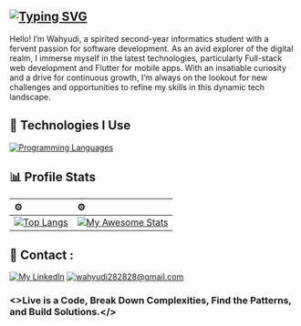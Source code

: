 ## [![Typing SVG](https://readme-typing-svg.demolab.com?font=Poppins&weight=700&size=35&pause=2000&color=F0DB4F&width=700&height=60&lines=%F0%9F%91%8B+Hi+There%2C+I'm+wahyudi.;I'm+an+Informatic+Student.+%F0%9F%8E%93;I'm+a+Full-Stack+Developer.+%F0%9F%8C%90;I'm+a+Flutter+Development+Enthusiast.+%F0%9F%AA%B6)](https://git.io/typing-svg)

Hello! I’m Wahyudi, a spirited second-year informatics student with a fervent passion for software development. As an avid explorer of the digital realm, I immerse myself in the latest technologies, particularly Full-stack web development and Flutter for mobile apps. With an insatiable curiosity and a drive for continuous growth, I’m always on the lookout for new challenges and opportunities to refine my skills in this dynamic tech landscape.

## 🚀 Technologies I Use

 [![Programming Languages](https://skillicons.dev/icons?i=html,css,js,php,dart,python,flutter,expressjs,mongodb,mysql,nodejs,jquery,postman,npm,git,bootstrap,tailwind,vscode)](https://skillicons.dev) 

## 📊 Profile Stats
|⚙️|⚙️|
| :-------- | :--------- |
| [![Top Langs](https://github-readme-stats.vercel.app/api/top-langs/?username=mwahyudihd&layout=donut&border_color=48ff00&title_color=48ff00&text_color=48ff00&theme=transparent)](https://github.com/mwahyudihd/) | [![My Awesome Stats](https://awesome-github-stats.azurewebsites.net/user-stats/mwahyudihd?cardType=github&theme=dark&preferLogin=false)](https://github.com/mwahyudihd) |
 


<!--
**mwahyudihd/mwahyudihd** is a ✨ _special_ ✨ repository because its `README.md` (this file) appears on your GitHub profile.

Here are some ideas to get you started:

- 🔭 I’m currently working on ...
- 🌱 I’m currently learning ...
- 👯 I’m looking to collaborate on ...
- 🤔 I’m looking for help with ...
- 💬 Ask me about ...
- 📫 How to reach me: ...
- 😄 Pronouns: ...
- ⚡ Fun fact: ...
-->
## 📮 Contact :
[![My LinkedIn](https://img.shields.io/badge/LinkedIn-0077B5?style=for-the-badge&logo=linkedin&logoColor=white)](https://www.linkedin.com/in/muhammad-wahyudi-hidayatullah/) [![wahyudi282828@gmail.com](https://img.shields.io/badge/Gmail-D14836?style=for-the-badge&logo=gmail&logoColor=white)](mailto:wahyudi282828@gmail.com)

### <>Live is a Code, Break Down Complexities, Find the Patterns, and Build Solutions.</>


